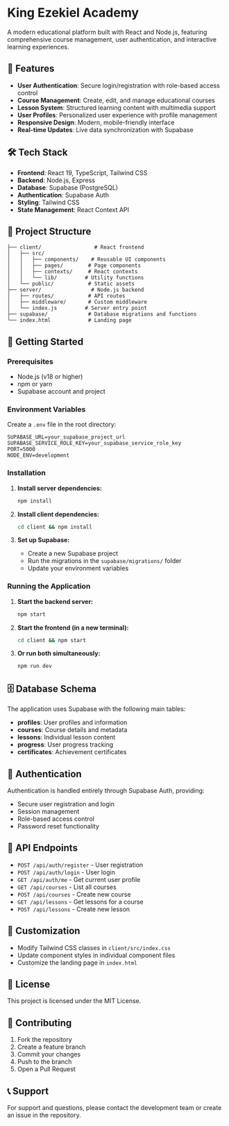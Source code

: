 # King Ezekiel Academy

A modern educational platform built with React and Node.js, featuring comprehensive course management, user authentication, and interactive learning experiences.

## 🚀 Features

- **User Authentication**: Secure login/registration with role-based access control
- **Course Management**: Create, edit, and manage educational courses
- **Lesson System**: Structured learning content with multimedia support
- **User Profiles**: Personalized user experience with profile management
- **Responsive Design**: Modern, mobile-friendly interface
- **Real-time Updates**: Live data synchronization with Supabase

## 🛠️ Tech Stack

- **Frontend**: React 19, TypeScript, Tailwind CSS
- **Backend**: Node.js, Express
- **Database**: Supabase (PostgreSQL)
- **Authentication**: Supabase Auth
- **Styling**: Tailwind CSS
- **State Management**: React Context API

## 📁 Project Structure

```
├── client/                 # React frontend
│   ├── src/
│   │   ├── components/    # Reusable UI components
│   │   ├── pages/        # Page components
│   │   ├── contexts/     # React contexts
│   │   └── lib/         # Utility functions
│   └── public/           # Static assets
├── server/                # Node.js backend
│   ├── routes/           # API routes
│   ├── middleware/       # Custom middleware
│   └── index.js         # Server entry point
├── supabase/             # Database migrations and functions
└── index.html            # Landing page
```

## 🚀 Getting Started

### Prerequisites

- Node.js (v18 or higher)
- npm or yarn
- Supabase account and project

### Environment Variables

Create a `.env` file in the root directory:

```env
SUPABASE_URL=your_supabase_project_url
SUPABASE_SERVICE_ROLE_KEY=your_supabase_service_role_key
PORT=5000
NODE_ENV=development
```

### Installation

1. **Install server dependencies:**
   ```bash
   npm install
   ```

2. **Install client dependencies:**
   ```bash
   cd client && npm install
   ```

3. **Set up Supabase:**
   - Create a new Supabase project
   - Run the migrations in the `supabase/migrations/` folder
   - Update your environment variables

### Running the Application

1. **Start the backend server:**
   ```bash
   npm start
   ```

2. **Start the frontend (in a new terminal):**
   ```bash
   cd client && npm start
   ```

3. **Or run both simultaneously:**
   ```bash
   npm run dev
   ```

## 🗄️ Database Schema

The application uses Supabase with the following main tables:

- **profiles**: User profiles and information
- **courses**: Course details and metadata
- **lessons**: Individual lesson content
- **progress**: User progress tracking
- **certificates**: Achievement certificates

## 🔐 Authentication

Authentication is handled entirely through Supabase Auth, providing:

- Secure user registration and login
- Session management
- Role-based access control
- Password reset functionality

## 📱 API Endpoints

- `POST /api/auth/register` - User registration
- `POST /api/auth/login` - User login
- `GET /api/auth/me` - Get current user profile
- `GET /api/courses` - List all courses
- `POST /api/courses` - Create new course
- `GET /api/lessons` - Get lessons for a course
- `POST /api/lessons` - Create new lesson

## 🎨 Customization

- Modify Tailwind CSS classes in `client/src/index.css`
- Update component styles in individual component files
- Customize the landing page in `index.html`

## 📝 License

This project is licensed under the MIT License.

## 🤝 Contributing

1. Fork the repository
2. Create a feature branch
3. Commit your changes
4. Push to the branch
5. Open a Pull Request

## 📞 Support

For support and questions, please contact the development team or create an issue in the repository. 